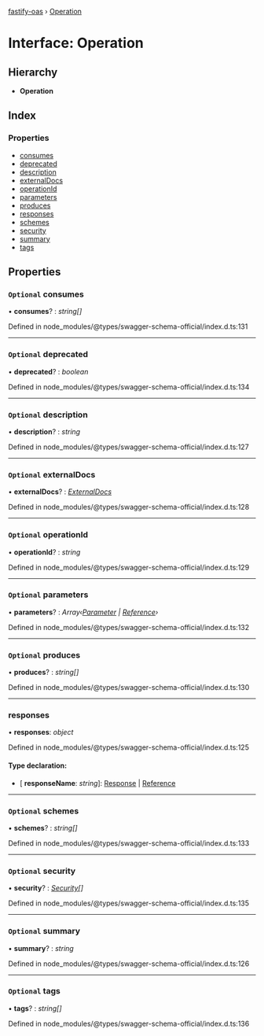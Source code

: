 [fastify-oas](../README.md) › [Operation](operation.md)

# Interface: Operation

## Hierarchy

* **Operation**

## Index

### Properties

* [consumes](operation.md#optional-consumes)
* [deprecated](operation.md#optional-deprecated)
* [description](operation.md#optional-description)
* [externalDocs](operation.md#optional-externaldocs)
* [operationId](operation.md#optional-operationid)
* [parameters](operation.md#optional-parameters)
* [produces](operation.md#optional-produces)
* [responses](operation.md#responses)
* [schemes](operation.md#optional-schemes)
* [security](operation.md#optional-security)
* [summary](operation.md#optional-summary)
* [tags](operation.md#optional-tags)

## Properties

### `Optional` consumes

• **consumes**? : *string[]*

Defined in node_modules/@types/swagger-schema-official/index.d.ts:131

___

### `Optional` deprecated

• **deprecated**? : *boolean*

Defined in node_modules/@types/swagger-schema-official/index.d.ts:134

___

### `Optional` description

• **description**? : *string*

Defined in node_modules/@types/swagger-schema-official/index.d.ts:127

___

### `Optional` externalDocs

• **externalDocs**? : *[ExternalDocs](externaldocs.md)*

Defined in node_modules/@types/swagger-schema-official/index.d.ts:128

___

### `Optional` operationId

• **operationId**? : *string*

Defined in node_modules/@types/swagger-schema-official/index.d.ts:129

___

### `Optional` parameters

• **parameters**? : *Array‹[Parameter](../README.md#parameter) | [Reference](reference.md)›*

Defined in node_modules/@types/swagger-schema-official/index.d.ts:132

___

### `Optional` produces

• **produces**? : *string[]*

Defined in node_modules/@types/swagger-schema-official/index.d.ts:130

___

###  responses

• **responses**: *object*

Defined in node_modules/@types/swagger-schema-official/index.d.ts:125

#### Type declaration:

* \[ **responseName**: *string*\]: [Response](response.md) | [Reference](reference.md)

___

### `Optional` schemes

• **schemes**? : *string[]*

Defined in node_modules/@types/swagger-schema-official/index.d.ts:133

___

### `Optional` security

• **security**? : *[Security](../README.md#security)[]*

Defined in node_modules/@types/swagger-schema-official/index.d.ts:135

___

### `Optional` summary

• **summary**? : *string*

Defined in node_modules/@types/swagger-schema-official/index.d.ts:126

___

### `Optional` tags

• **tags**? : *string[]*

Defined in node_modules/@types/swagger-schema-official/index.d.ts:136

